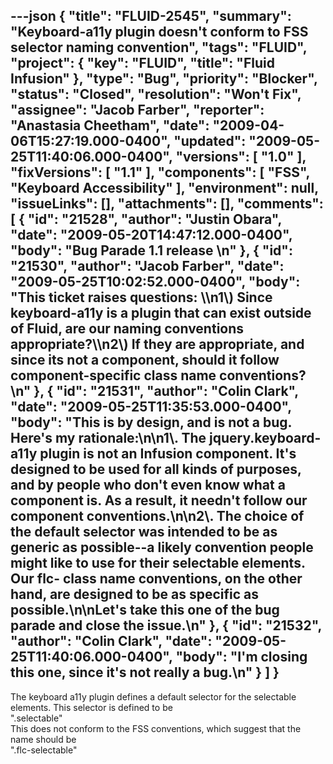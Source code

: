 ---json
{
  "title": "FLUID-2545",
  "summary": "Keyboard-a11y plugin doesn't conform to FSS selector naming convention",
  "tags": "FLUID",
  "project": {
    "key": "FLUID",
    "title": "Fluid Infusion"
  },
  "type": "Bug",
  "priority": "Blocker",
  "status": "Closed",
  "resolution": "Won't Fix",
  "assignee": "Jacob Farber",
  "reporter": "Anastasia Cheetham",
  "date": "2009-04-06T15:27:19.000-0400",
  "updated": "2009-05-25T11:40:06.000-0400",
  "versions": [
    "1.0"
  ],
  "fixVersions": [
    "1.1"
  ],
  "components": [
    "FSS",
    "Keyboard Accessibility"
  ],
  "environment": null,
  "issueLinks": [],
  "attachments": [],
  "comments": [
    {
      "id": "21528",
      "author": "Justin Obara",
      "date": "2009-05-20T14:47:12.000-0400",
      "body": "Bug Parade 1.1 release&#x20;\n"
    },
    {
      "id": "21530",
      "author": "Jacob Farber",
      "date": "2009-05-25T10:02:52.000-0400",
      "body": "This ticket raises questions: \\\n1\\) Since keyboard-a11y is a plugin that can exist outside of Fluid, are our naming conventions appropriate?\\\n2\\) If they are appropriate, and since its not a component, should it follow component-specific class name conventions?&#x20;\n"
    },
    {
      "id": "21531",
      "author": "Colin Clark",
      "date": "2009-05-25T11:35:53.000-0400",
      "body": "This is by design, and is not a bug. Here's my rationale:\n\n1\\. The jquery.keyboard-a11y plugin is not an Infusion component. It's designed to be used for all kinds of purposes, and by people who don't even know what a component is. As a result, it needn't follow our component conventions.\n\n2\\. The choice of the default selector was intended to be as generic as possible--a likely convention people might like to use for their selectable elements. Our flc- class name conventions, on the other hand, are designed to be as specific as possible.\n\nLet's take this one of the bug parade and close the issue.\n"
    },
    {
      "id": "21532",
      "author": "Colin Clark",
      "date": "2009-05-25T11:40:06.000-0400",
      "body": "I'm closing this one, since it's not really a bug.\n"
    }
  ]
}
---
The keyboard a11y plugin defines a default selector for the selectable elements. This selector is defined to be\
".selectable"\
This does not conform to the FSS conventions, which suggest that the name should be\
".flc-selectable"

        